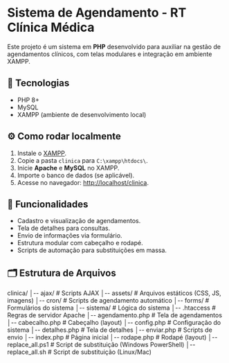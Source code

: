 # Sistema de Agendamento - RT Clínica Médica

Este projeto é um sistema em **PHP** desenvolvido para auxiliar na gestão de agendamentos clínicos, com telas modulares e integração em ambiente XAMPP.

## 🚀 Tecnologias
- PHP 8+
- MySQL
- XAMPP (ambiente de desenvolvimento local)

## ⚙️ Como rodar localmente
1. Instale o [XAMPP](https://www.apachefriends.org/).
2. Copie a pasta `clinica` para `C:\xampp\htdocs\`.
3. Inicie **Apache** e **MySQL** no XAMPP.
4. Importe o banco de dados (se aplicável).
5. Acesse no navegador: [http://localhost/clinica](http://localhost/clinica).

## 📌 Funcionalidades
- Cadastro e visualização de agendamentos.
- Tela de detalhes para consultas.
- Envio de informações via formulário.
- Estrutura modular com cabeçalho e rodapé.
- Scripts de automação para substituições em massa.

## 🗂 Estrutura de Arquivos
clinica/
│-- ajax/ # Scripts AJAX
│-- assets/ # Arquivos estáticos (CSS, JS, imagens)
│-- cron/ # Scripts de agendamento automático
│-- forms/ # Formulários do sistema
│-- sistema/ # Lógica do sistema
│-- .htaccess # Regras de servidor Apache
│-- agendamento.php # Tela de agendamentos
│-- cabecalho.php # Cabeçalho (layout)
│-- config.php # Configuração do sistema
│-- detalhes.php # Tela de detalhes
│-- enviar.php # Scripts de envio
│-- index.php # Página inicial
│-- rodape.php # Rodapé (layout)
│-- replace_all.ps1 # Script de substituição (Windows PowerShell)
│-- replace_all.sh # Script de substituição (Linux/Mac)
